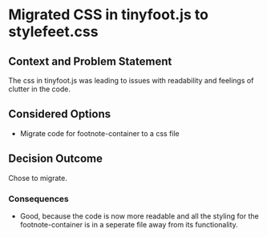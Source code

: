 # Migrated CSS in tinyfoot.js to stylefeet.css

## Context and Problem Statement

The css in tinyfoot.js was leading to issues with readability and feelings of clutter in the code.

## Considered Options

* Migrate code for footnote-container to a css file

## Decision Outcome

Chose to migrate.

### Consequences

* Good, because the code is now more readable and all the styling for the footnote-container is in a seperate file away from its functionality.